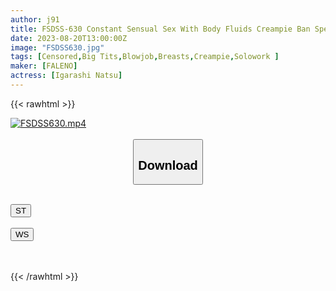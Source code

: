 ```yaml
---
author: j91
title: FSDSS-630 Constant Sensual Sex With Body Fluids Creampie Ban Special! Natsu Igarashi
date: 2023-08-20T13:00:00Z
image: "FSDSS630.jpg"
tags: [Censored,Big Tits,Blowjob,Breasts,Creampie,Solowork ]
maker: [FALENO]
actress: [Igarashi Natsu]
---
```



{{< rawhtml >}}

<div class="video" data-videoid="aP9d81Wr3YIQ6O">
    <a href="javascript:;">
        <img src="https://my.j91.asia/posts/FSDSS630/FSDSS630.jpg" width="WIDTH" height="HEIGHT" alt="FSDSS630.mp4" loading="lazy">
    </a>
</div>

<script type="text/javascript" src="https://j91.asia/asset/on-demand-st.js"></script>

<br>
  <link rel="stylesheet" href="https://j91.asia/asset/bs5.css">
  
  <center>
  <button class="btn btn-primary" type="button" data-bs-toggle="collapse" data-bs-target=".multi-collapse" aria-expanded="false" aria-controls="multiCollapseExample1 multiCollapseExample2"><h2>Download</h2></button></center>
</p>
<div class="row">
  <div class="col">
    <div class="collapse multi-collapse" id="multiCollapseExample1">
      <div class="card card-body">
	      	      <br>
<div class="buttons">  
<a href="https://streamtape.to/v/aP9d81Wr3YIQ6O"><button class="btn-hover color-3"><i class="fa fa-download"></i> ST</button></a></div>
    </div>
  </div>
</div>
  <div class="col">
    <div class="collapse multi-collapse" id="multiCollapseExample2">
      <div class="card card-body">
	      <br>
<div class="buttons">
    <a href="https://wolfstream.tv/7ncqpj7p4hjm"><button class="btn-hover color-9"><i class="fa fa-download"></i> WS</button></a></div>
<br><br>
      </div>
    </div>
  </div>
</div>

{{< /rawhtml >}}